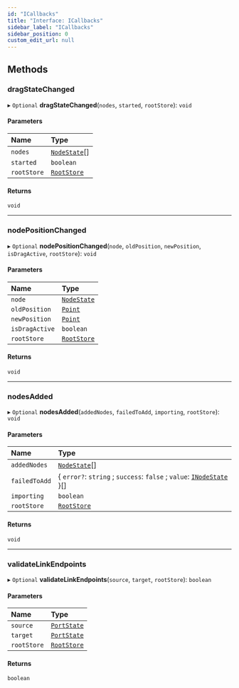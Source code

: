 ```yaml
---
id: "ICallbacks"
title: "Interface: ICallbacks"
sidebar_label: "ICallbacks"
sidebar_position: 0
custom_edit_url: null
---
```


## Methods

### dragStateChanged

▸ `Optional` **dragStateChanged**(`nodes`, `started`, `rootStore`): `void`

#### Parameters

| Name | Type |
| :------ | :------ |
| `nodes` | [`NodeState`](../classes/NodeState.md)[] |
| `started` | `boolean` |
| `rootStore` | [`RootStore`](../classes/RootStore.md) |

#### Returns

`void`

___

### nodePositionChanged

▸ `Optional` **nodePositionChanged**(`node`, `oldPosition`, `newPosition`, `isDragActive`, `rootStore`): `void`

#### Parameters

| Name | Type |
| :------ | :------ |
| `node` | [`NodeState`](../classes/NodeState.md) |
| `oldPosition` | [`Point`](../#point) |
| `newPosition` | [`Point`](../#point) |
| `isDragActive` | `boolean` |
| `rootStore` | [`RootStore`](../classes/RootStore.md) |

#### Returns

`void`

___

### nodesAdded

▸ `Optional` **nodesAdded**(`addedNodes`, `failedToAdd`, `importing`, `rootStore`): `void`

#### Parameters

| Name | Type |
| :------ | :------ |
| `addedNodes` | [`NodeState`](../classes/NodeState.md)[] |
| `failedToAdd` | { `error?`: `string` ; `success`: ``false`` ; `value`: [`INodeState`](INodeState.md)  }[] |
| `importing` | `boolean` |
| `rootStore` | [`RootStore`](../classes/RootStore.md) |

#### Returns

`void`

___

### validateLinkEndpoints

▸ `Optional` **validateLinkEndpoints**(`source`, `target`, `rootStore`): `boolean`

#### Parameters

| Name | Type |
| :------ | :------ |
| `source` | [`PortState`](../classes/PortState.md) |
| `target` | [`PortState`](../classes/PortState.md) |
| `rootStore` | [`RootStore`](../classes/RootStore.md) |

#### Returns

`boolean`
